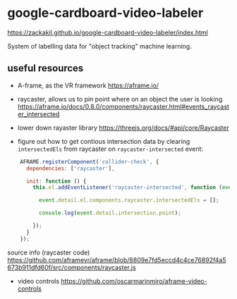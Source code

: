 # google-cardboard-video-labeler

https://zackakil.github.io/google-cardboard-video-labeler/index.html

System of labelling data for "object tracking" machine learning.  

## useful resources

 - A-frame, as the VR framework https://aframe.io/
 
 - raycaster, allows us to pin point where on an object the user is looking https://aframe.io/docs/0.8.0/components/raycaster.html#events_raycaster_intersected

- lower down rayaster library
https://threejs.org/docs/#api/core/Raycaster

- figure out how to get contious intersection data by clearing `intersectedEls` from raycaster on `raycaster-intersected` event:

```js
    AFRAME.registerComponent('collider-check', {
      dependencies: ['raycaster'],

      init: function () {
        this.el.addEventListener('raycaster-intersected', function (event) {

          event.detail.el.components.raycaster.intersectedEls = [];

          console.log(event.detail.intersection.point);

        });
      }
    });
```
source info (raycaster code)
https://github.com/aframevr/aframe/blob/8809e7fd5eccd4c4ce76892f4a5673b911dfd60f/src/components/raycaster.js

- video controls https://github.com/oscarmarinmiro/aframe-video-controls
